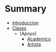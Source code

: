 # Summary

* [Introduccion](introduccion.md)
* [Clases](Clases/Clases.md)
    * [Apoyo]
      * [Academico](Clases/Apoyo/Academico.md)
      * [Artista]()
